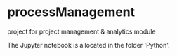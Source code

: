 # processManagement
project for project management &amp; analytics module

The Jupyter notebook is allocated in the folder 'Python'.
